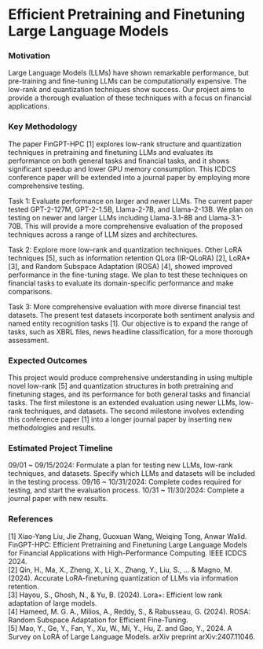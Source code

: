 # Efficient Pretraining and Finetuning Large Language Models


### Motivation
Large Language Models (LLMs) have shown remarkable performance, but pre-training and fine-tuning LLMs can be computationally expensive. The low-rank and quantization techniques show success. Our project aims to provide a thorough evaluation of these techniques with a focus on financial applications.

### Key Methodology
The paper FinGPT-HPC [1] explores low-rank structure and quantization techniques in pretraining and finetuning LLMs and evaluates its performance on both general tasks and financial tasks, and it shows significant speedup and lower GPU memory consumption. This ICDCS conference paper will be extended into a journal paper by employing more comprehensive testing.

Task 1: Evaluate performance on larger and newer LLMs. The current paper tested GPT-2-127M, GPT-2-1.5B, Llama-2-7B, and Llama-2-13B. We plan on testing on newer and larger LLMs including Llama-3.1-8B and Llama-3.1-70B. This will provide a more comprehensive evaluation of the proposed techniques across a range of LLM sizes and architectures.

Task 2: Explore more low–rank and quantization techniques. Other LoRA techniques [5], such as information retention QLora (IR-QLoRA) [2], LoRA+ [3], and Random Subspace Adaptation (ROSA) [4], showed improved performance in the fine-tuning stage. We plan to test these techniques on financial tasks to evaluate its domain-specific performance and make comparisons. 

Task 3: More comprehensive evaluation with more diverse financial test datasets. The present test datasets incorporate both sentiment analysis and named entity recognition tasks [1]. Our objective is to expand the range of tasks, such as XBRL files, news headline classification, for a more thorough assessment.

### Expected Outcomes 
This project would produce comprehensive understanding in using multiple novel low-rank [5] and quantization structures in both pretraining and finetuning stages, and its performance for both general tasks and financial tasks.
The first milestone is an extended evaluation using newer LLMs, low-rank techniques, and datasets.
The second milestone involves extending this conference paper [1] into a longer journal paper by inserting new methodologies and results.

### Estimated Project Timeline
09/01 ~ 09/15/2024: Formulate a plan for testing new LLMs, low-rank techniques, and datasets. Specify which LLMs and datasets will be included in the testing process. 
09/16 ~ 10/31/2024: Complete codes required for testing, and start the evaluation process. 
10/31 ~ 11/30/2024: Complete a journal paper with new results.



### References
[1] Xiao-Yang Liu, Jie Zhang, Guoxuan Wang, Weiqing Tong, Anwar Walid. FinGPT-HPC: Efficient Pretraining and Finetuning Large Language Models for Financial Applications with High-Performance Computing. IEEE ICDCS 2024.  
[2] Qin, H., Ma, X., Zheng, X., Li, X., Zhang, Y., Liu, S., ... & Magno, M. (2024). Accurate LoRA-finetuning quantization of LLMs via information retention.   
[3] Hayou, S., Ghosh, N., & Yu, B. (2024). Lora+: Efficient low rank adaptation of large models.   
[4] Hameed, M. G. A., Milios, A., Reddy, S., & Rabusseau, G. (2024). ROSA: Random Subspace Adaptation for Efficient Fine-Tuning.  
[5] Mao, Y., Ge, Y., Fan, Y., Xu, W., Mi, Y., Hu, Z. and Gao, Y., 2024. A Survey on LoRA of Large Language Models. arXiv preprint arXiv:2407.11046.  

